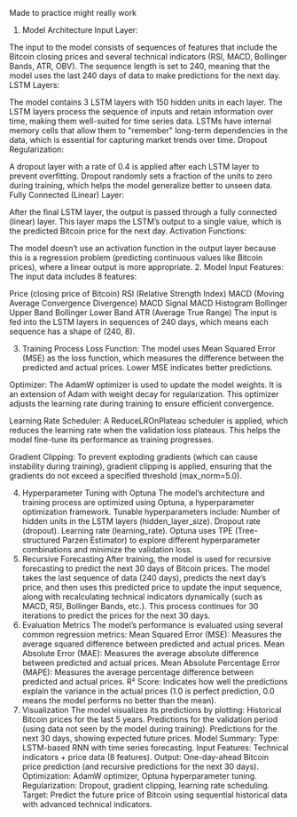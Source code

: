 Made to practice might really work

1. Model Architecture
Input Layer:

The input to the model consists of sequences of features that include the Bitcoin closing prices and several technical indicators (RSI, MACD, Bollinger Bands, ATR, OBV).
The sequence length is set to 240, meaning that the model uses the last 240 days of data to make predictions for the next day.
LSTM Layers:

The model contains 3 LSTM layers with 150 hidden units in each layer.
The LSTM layers process the sequence of inputs and retain information over time, making them well-suited for time series data.
LSTMs have internal memory cells that allow them to "remember" long-term dependencies in the data, which is essential for capturing market trends over time.
Dropout Regularization:

A dropout layer with a rate of 0.4 is applied after each LSTM layer to prevent overfitting. Dropout randomly sets a fraction of the units to zero during training, which helps the model generalize better to unseen data.
Fully Connected (Linear) Layer:

After the final LSTM layer, the output is passed through a fully connected (linear) layer. This layer maps the LSTM’s output to a single value, which is the predicted Bitcoin price for the next day.
Activation Functions:

The model doesn’t use an activation function in the output layer because this is a regression problem (predicting continuous values like Bitcoin prices), where a linear output is more appropriate.
2. Model Input
Features: The input data includes 8 features:

Price (closing price of Bitcoin)
RSI (Relative Strength Index)
MACD (Moving Average Convergence Divergence)
MACD Signal
MACD Histogram
Bollinger Upper Band
Bollinger Lower Band
ATR (Average True Range)
The input is fed into the LSTM layers in sequences of 240 days, which means each sequence has a shape of (240, 8).

3. Training Process
Loss Function: The model uses Mean Squared Error (MSE) as the loss function, which measures the difference between the predicted and actual prices. Lower MSE indicates better predictions.

Optimizer: The AdamW optimizer is used to update the model weights. It is an extension of Adam with weight decay for regularization. This optimizer adjusts the learning rate during training to ensure efficient convergence.

Learning Rate Scheduler: A ReduceLROnPlateau scheduler is applied, which reduces the learning rate when the validation loss plateaus. This helps the model fine-tune its performance as training progresses.

Gradient Clipping: To prevent exploding gradients (which can cause instability during training), gradient clipping is applied, ensuring that the gradients do not exceed a specified threshold (max_norm=5.0).

4. Hyperparameter Tuning with Optuna
The model’s architecture and training process are optimized using Optuna, a hyperparameter optimization framework.
Tunable hyperparameters include:
Number of hidden units in the LSTM layers (hidden_layer_size).
Dropout rate (dropout).
Learning rate (learning_rate).
Optuna uses TPE (Tree-structured Parzen Estimator) to explore different hyperparameter combinations and minimize the validation loss.
5. Recursive Forecasting
After training, the model is used for recursive forecasting to predict the next 30 days of Bitcoin prices.
The model takes the last sequence of data (240 days), predicts the next day’s price, and then uses this predicted price to update the input sequence, along with recalculating technical indicators dynamically (such as MACD, RSI, Bollinger Bands, etc.).
This process continues for 30 iterations to predict the prices for the next 30 days.
6. Evaluation Metrics
The model’s performance is evaluated using several common regression metrics:
Mean Squared Error (MSE): Measures the average squared difference between predicted and actual prices.
Mean Absolute Error (MAE): Measures the average absolute difference between predicted and actual prices.
Mean Absolute Percentage Error (MAPE): Measures the average percentage difference between predicted and actual prices.
R² Score: Indicates how well the predictions explain the variance in the actual prices (1.0 is perfect prediction, 0.0 means the model performs no better than the mean).
7. Visualization
The model visualizes its predictions by plotting:
Historical Bitcoin prices for the last 5 years.
Predictions for the validation period (using data not seen by the model during training).
Predictions for the next 30 days, showing expected future prices.
Model Summary:
Type: LSTM-based RNN with time series forecasting.
Input Features: Technical indicators + price data (8 features).
Output: One-day-ahead Bitcoin price prediction (and recursive predictions for the next 30 days).
Optimization: AdamW optimizer, Optuna hyperparameter tuning.
Regularization: Dropout, gradient clipping, learning rate scheduling.
Target: Predict the future price of Bitcoin using sequential historical data with advanced technical indicators.





